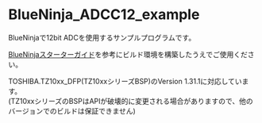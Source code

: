 # BlueNinja_ADCC12_example
BlueNinjaで12bit ADCを使用するサンプルプログラムです。

[BlueNinjaスターターガイド](http://blueninja.cerevo.com/ja/guide/index.html)を参考にビルド環境を構築したうえでご使用ください。

TOSHIBA.TZ10xx_DFP(TZ10xxシリーズBSP)のVersion 1.31.1に対応しています。  
(TZ10xxシリーズのBSPはAPIが破壊的に変更される場合がありますので、他のバージョンでのビルドは保証できません)
